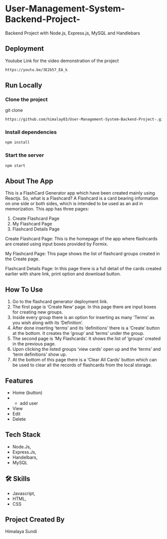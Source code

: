 # User-Management-System-Backend-Project-
Backend Project with Node.js, Express.js, MySQL and Handlebars

## Deployment

Youtube Link for the video demonstration of the project
```bash
https://youtu.be/3E2b57_EA_k
```


## Run Locally

### Clone the project

  git clone
```bash
https://github.com/himalay03/User-Management-System-Backend-Project-.git
```
  
### Install dependencies

 ```bash
 npm install
 ```
  
### Start the server

 ```bash
 npm start
 ```
  
## About The App

This is a FlashCard Generator app which have been created mainly using Reactjs. 
So, what is a Flashcard?
A Flashcard is a card bearing information on one side or both sides, which is intended to be used as an aid in memorization.
This app has three pages:
1.	Create Flashcard Page
2.	My Flashcard Page
3.	Flashcard Details Page

Create Flashcard Page: This is the homepage of the app where flashcards are created using input boxes provided by Formix.

My Flashcard Page: This page shows the list of flashcard groups created in the Create page.

Flashcard Details Page: In this page there is a full detail of the cards created earlier with share link, print option and download button. 

## How To Use

1.	Go to the flashcard generator deployment link.
2.	The first page is ‘Create New’ page. In this page there are input boxes for creating new groups. 
3.	Inside every group there is an option for inserting as many ‘Terms’ as you wish along with its ‘Definition’.
4.	After done inserting ‘terms’ and its ‘definitions’ there is a ‘Create’ button at the bottom. It creates the ‘group’ and ‘terms’ under the group.
5.	The second page is ‘My Flashcards’. It shows the list of ‘groups’ created in the previous page.
6.	Upon clicking the listed groups ‘view cards’ open up and the ‘terms’ and ‘term definitions’ show up.
7.	At the bottom of this page there is a ‘Clear All Cards’ button which can be used to clear all the records of flashcards from the local storage.


## Features

- Home (button)
- + add user
- View
- Edit
- Delete

## Tech Stack

- Node.Js,
- Express.Js,
- Handelbars,
- MySQL

## 🛠 Skills

- Javascript, 
- HTML, 
- CSS

## Project Created By

Himalaya Sundi
